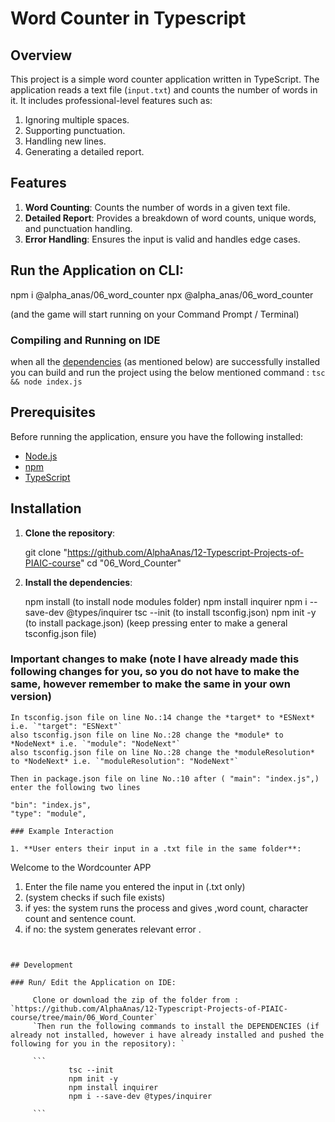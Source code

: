 # Word Counter in Typescript

## Overview

This project is a simple word counter application written in TypeScript. The application reads a text file (`input.txt`) and counts the number of words in it. It includes professional-level features such as:

1. Ignoring multiple spaces.
2. Supporting punctuation.
3. Handling new lines.
4. Generating a detailed report.

## Features

1. **Word Counting**: Counts the number of words in a given text file.
2. **Detailed Report**: Provides a breakdown of word counts, unique words, and punctuation handling.
3. **Error Handling**: Ensures the input is valid and handles edge cases.

## Run the Application on CLI:


npm i @alpha_anas/06_word_counter
npx @alpha_anas/06_word_counter

(and the game will start running on your Command Prompt / Terminal)

### Compiling and Running on IDE

when all the [dependencies](#Prerequisites) (as mentioned below) are successfully installed you can build and run the project using the
below mentioned command :
`tsc && node index.js`

## Prerequisites

Before running the application, ensure you have the following installed:

- [Node.js](https://nodejs.org/)
- [npm](https://www.npmjs.com/)
- [TypeScript](https://www.typescriptlang.org/)

## Installation

1. **Clone the repository**:

   
   git clone "https://github.com/AlphaAnas/12-Typescript-Projects-of-PIAIC-course"
   cd "06_Word_Counter"
  
2. **Install the dependencies**:

 
   npm install (to install node modules folder)
   npm install inquirer
   npm i --save-dev @types/inquirer
   tsc --init   (to install tsconfig.json)
   npm init -y (to install package.json) (keep pressing enter to make a general tsconfig.json file)


### Important changes to make (note I have already made this following changes for you, so you do not have to make the same, however remember to make the same in your own version)

   ```
   In tsconfig.json file on line No.:14 change the *target* to *ESNext* i.e. `"target": "ESNext"` 
   also tsconfig.json file on line No.:28 change the *module* to *NodeNext* i.e. `"module": "NodeNext"`
   also tsconfig.json file on line No.:28 change the *moduleResolution* to *NodeNext* i.e. `"moduleResolution": "NodeNext"`

   Then in package.json file on line No.:10 after ( "main": "index.js",) enter the following two lines
   ```
    "bin": "index.js",
    "type": "module",
   ```
### Example Interaction

1. **User enters their input in a .txt file in the same folder**:

   ```
   Welcome to the Wordcounter APP
   1. Enter the file name you entered the input in (.txt only)
   2. (system checks if such file exists)
   3. if yes: the system runs the process and gives ,word count, character count and sentence count.
   3. if no: the system generates relevant error . 
   ```


## Development

### Run/ Edit the Application on IDE:

        Clone or download the zip of the folder from : `https://github.com/AlphaAnas/12-Typescript-Projects-of-PIAIC-course/tree/main/06_Word_Counter`
        `Then run the following commands to install the DEPENDENCIES (if already not installed, however i have already installed and pushed the following for you in the repository): `

        ```
                tsc --init
                npm init -y
                npm install inquirer
                npm i --save-dev @types/inquirer

        ```

